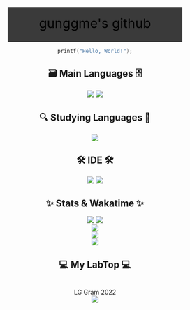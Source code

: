 <div align="center">
  <svg width="400" height="80" onclick="changeColor()">
  <rect id="myRect" width="100%" height="100%" fill="#3A3A3A"/>
  <text x="50%" y="50%" dominant-baseline="middle" text-anchor="middle" fill="#000000" font-size="30">gunggme&apos;s github</text>
  <script>
    function changeColor() {
      var randomColor = Math.floor(Math.random()*16777215).toString(16);
      document.getElementById(&quot;myRect&quot;).setAttribute(&quot;fill&quot;, &quot;#&quot; + randomColor);
    }
  </script>
</svg>

  
  ```C
  printf("Hello, World!");
  ```

  ## 🗃 Main Languages 🗄
  <img src="https://img.shields.io/badge/Unity-000000?style=flat&logo=Unity&logoColor=white"/>
  <img src="https://img.shields.io/badge/Csharp-239120?style=flat&logo=Csharp&logoColor=white"/>
  

  ## 🔍 Studying Languages 🔎
  <img src="https://img.shields.io/badge/C-A8B9CC?style=flat&logo=C&logoColor=white"/>

  ## 🛠️ IDE 🛠️
  <img src="https://img.shields.io/badge/Visual Studio-150F24?style=flat&logo=Visual Studio&logoColor=white"/>
  <img src="https://img.shields.io/badge/VSCode-007ACC?style=flat&logo=Visual Studio Code&logoColor=white"/>
 
  <br>

  ## ✨ **Stats & Wakatime** ✨
  <img src="https://hits.seeyoufarm.com/api/count/incr/badge.svg?url=https%3A%2F%2Fgithub.com%2FGunggme&count_bg=%2379C83D&title_bg=%23555555&icon=&icon_color=%23E7E7E7&title=hits&edge_flat=false">
  <img src="https://wakatime.com/badge/user/29443808-a13d-4002-b7a3-5856e5c32416.svg"><br>
  <img src="https://github-readme-stats.vercel.app/api/wakatime?username=Gunggme&layout=compact&theme=dark"><br>
  <img src="https://github-readme-stats.vercel.app/api?username=gunggme&count_private=true&show_icons=true&theme=dark"><br>
  <img src="https://github-readme-stats.vercel.app/api/top-langs/?username=gunggme&layout=compact&theme=dark"><br>

  ## 💻 My LabTop 💻
  <br> LG Gram 2022<br>
  <img src= "https://encrypted-tbn0.gstatic.com/images?q=tbn:ANd9GcSRYMb-Ok6oCCHTi6x_WDGMqLNHzDTS2_8Dww&usqp=CAU">
</div>
